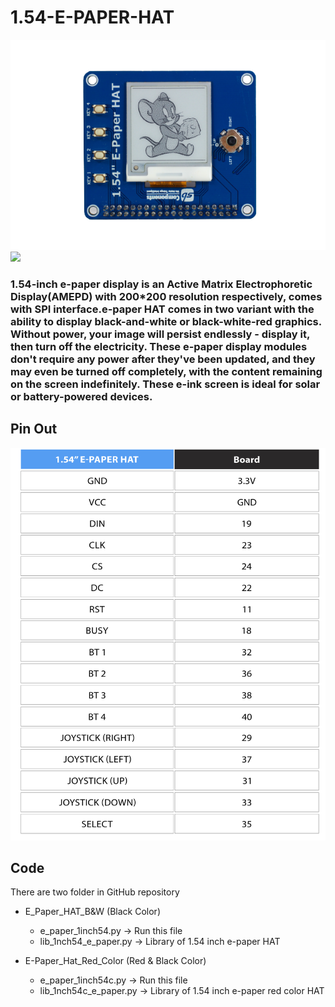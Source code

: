 # 1.54-E-PAPER-HAT

<img src = "https://github.com/sbcshop/1.54-E-Paper-HAT/blob/main/images/img1.png" />

<img src = "https://github.com/sbcshop/1.54-E-Paper-HAT/blob/main/images/img2.jpg" />

### 1.54-inch e-paper display is an Active Matrix Electrophoretic Display(AMEPD) with 200*200 resolution respectively, comes with SPI interface.e-paper HAT comes in two variant with the ability to display black-and-white or black-white-red graphics. Without power, your image will persist endlessly - display it, then turn off the electricity. These e-paper display modules don't require any power after they've been updated, and they may even be turned off completely, with the content remaining on the screen indefinitely. These e-ink screen is ideal for solar or battery-powered devices.

## Pin Out
<img src = "https://github.com/sbcshop/1.54-E-Paper-HAT/blob/main/images/img.jpg" />

## Code
There are two folder in GitHub repository
 * E_Paper_HAT_B&W (Black Color)
   * e_paper_1inch54.py        -> Run this file
   * lib_1nch54_e_paper.py -> Library of 1.54 inch e-paper HAT
   
 * E-Paper_Hat_Red_Color (Red & Black Color)
   * e_paper_1inch54c.py  -> Run this file 
   * lib_1nch54c_e_paper.py    -> Library of 1.54 inch e-paper red color HAT
   


